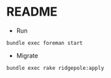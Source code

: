 # README

* Run
```
bundle exec foreman start
```

* Migrate
```
bundle exec rake ridgepole:apply
```

